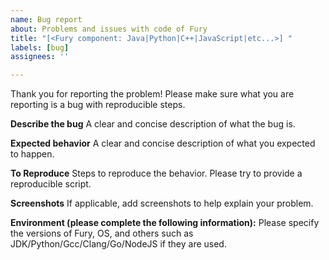 ```yaml
---
name: Bug report
about: Problems and issues with code of Fury
title: "[<Fury component: Java|Python|C++|JavaScript|etc...>] "
labels: [bug]
assignees: ''

---
```


Thank you for reporting the problem!
Please make sure what you are reporting is a bug with reproducible steps. 

**Describe the bug**
A clear and concise description of what the bug is.

**Expected behavior**
A clear and concise description of what you expected to happen.

**To Reproduce**
Steps to reproduce the behavior.
Please try to provide a reproducible script.

**Screenshots**
If applicable, add screenshots to help explain your problem.

**Environment (please complete the following information):**
Please specify the versions of Fury, OS, and others such as JDK/Python/Gcc/Clang/Go/NodeJS if they are used.
